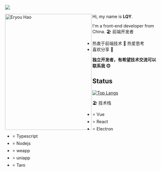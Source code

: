 [![](https://img.shields.io/badge/-@LQYld-%23181717?style=flat-square&logo=github)](https://github.com/LQYld)

<img align="left" src="https://i.loli.net/2020/06/26/ov6QVN8TtfsFcRp.png" alt="Eryou Hao" width=285px height=384px/>

Hi, my name is **LQY**.

I'm a front-end developer from China.
🏖 前端开发者

- 热衷于前端技术 🤩 热爱思考
- 喜欢分享 🧐

**独立开发者，有希望技术交流可以联系我 😊**

## Status

[![Top Langs](https://github-readme-stats.vercel.app/api/top-langs/?username=LQYld&layout=radical)](https://github.com/anuraghazra/github-readme-stats)

🏖 技术栈

- :star: Vue
- :star: React
- :star: Electron
- :star: Typescript
- :star: Nodejs
- :star: weapp
- :star: uniapp
- :star: Taro

